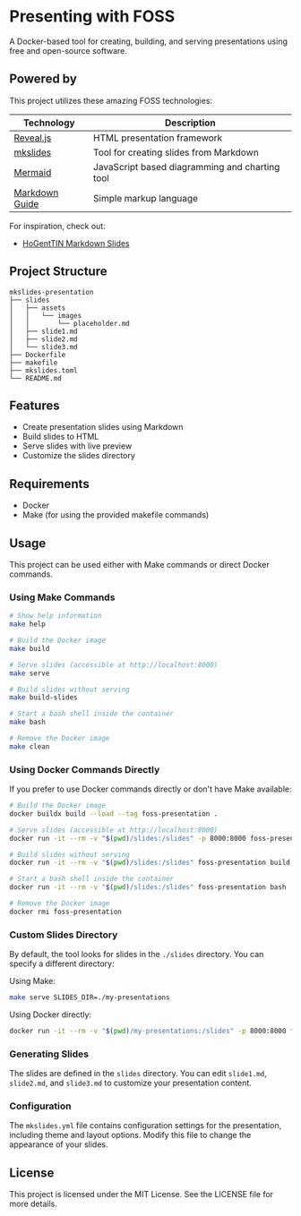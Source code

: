 # Presenting with FOSS

A Docker-based tool for creating, building, and serving presentations using free and open-source software.

## Powered by

This project utilizes these amazing FOSS technologies:

| Technology | Description |
|------------|-------------|
| [Reveal.js](https://revealjs.com) | HTML presentation framework |
| [mkslides](https://pypi.org/project/mkslides) | Tool for creating slides from Markdown |
| [Mermaid](https://mermaid.js.org) | JavaScript based diagramming and charting tool |
| [Markdown Guide](https://www.markdownguide.org) | Simple markup language |

For inspiration, check out:
- [HoGentTIN Markdown Slides](https://github.com/HoGentTIN/hogent-markdown-slides)

## Project Structure

```
mkslides-presentation
├── slides
│   ├── assets
│   │   └── images
│   │       └── placeholder.md
│   ├── slide1.md
│   ├── slide2.md
│   └── slide3.md
├── Dockerfile
├── makefile
├── mkslides.toml
└── README.md
```

## Features

- Create presentation slides using Markdown
- Build slides to HTML
- Serve slides with live preview
- Customize the slides directory

## Requirements

- Docker
- Make (for using the provided makefile commands)

## Usage

This project can be used either with Make commands or direct Docker commands.

### Using Make Commands

```bash
# Show help information
make help

# Build the Docker image
make build

# Serve slides (accessible at http://localhost:8000)
make serve

# Build slides without serving
make build-slides

# Start a bash shell inside the container
make bash

# Remove the Docker image
make clean
```

### Using Docker Commands Directly

If you prefer to use Docker commands directly or don't have Make available:

```bash
# Build the Docker image
docker buildx build --load --tag foss-presentation .

# Serve slides (accessible at http://localhost:8000)
docker run -it --rm -v "$(pwd)/slides:/slides" -p 8000:8000 foss-presentation serve

# Build slides without serving
docker run -it --rm -v "$(pwd)/slides:/slides" foss-presentation build

# Start a bash shell inside the container
docker run -it --rm -v "$(pwd)/slides:/slides" foss-presentation bash

# Remove the Docker image
docker rmi foss-presentation
```

### Custom Slides Directory

By default, the tool looks for slides in the `./slides` directory. You can specify a different directory:

Using Make:
```bash
make serve SLIDES_DIR=./my-presentations
```

Using Docker directly:
```bash
docker run -it --rm -v "$(pwd)/my-presentations:/slides" -p 8000:8000 foss-presentation serve
```

### Generating Slides

The slides are defined in the `slides` directory. You can edit `slide1.md`, `slide2.md`, and `slide3.md` to customize your presentation content.

### Configuration

The `mkslides.yml` file contains configuration settings for the presentation, including theme and layout options. Modify this file to change the appearance of your slides.
## License

This project is licensed under the MIT License. See the LICENSE file for more details.
